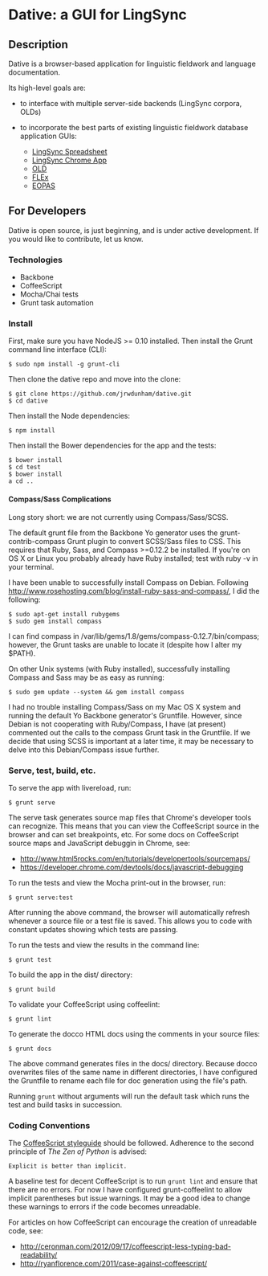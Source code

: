 # Dative: a GUI for LingSync


## Description

Dative is a browser-based application for linguistic fieldwork and language
documentation.

Its high-level goals are:

- to interface with multiple server-side backends (LingSync corpora, OLDs)
- to incorporate the best parts of existing linguistic fieldwork database
  application GUIs:

  - [LingSync Spreadsheet](http://app.lingsync.org/)
  - [LingSync Chrome App](https://chrome.google.com/webstore/detail/lingsync/ocmdknddgpmjngkhcbcofoogkommjfoj)
  - [OLD](http://www.onlinelinguisticdatabase.org)
  - [FLEx](http://fieldworks.sil.org/flex/)
  - [EOPAS](http://www.eopas.org/)


## For Developers

Dative is open source, is just beginning, and is under active development. If
you would like to contribute, let us know.


### Technologies

- Backbone
- CoffeeScript
- Mocha/Chai tests
- Grunt task automation


### Install

First, make sure you have NodeJS >= 0.10 installed. Then install the Grunt
command line interface (CLI):

    $ sudo npm install -g grunt-cli

Then clone the dative repo and move into the clone:

    $ git clone https://github.com/jrwdunham/dative.git
    $ cd dative

Then install the Node dependencies:

    $ npm install

Then install the Bower dependencies for the app and the tests:

    $ bower install
    $ cd test
    $ bower install
    a cd ..


#### Compass/Sass Complications

Long story short: we are not currently using Compass/Sass/SCSS.

The default grunt file from the Backbone Yo generator uses the
grunt-contrib-compass Grunt plugin to convert SCSS/Sass files to CSS. This
requires that Ruby, Sass, and Compass >=0.12.2 be installed. If you're on OS X
or Linux you probably already have Ruby installed; test with ruby -v in your
terminal.

I have been unable to successfully install Compass on Debian. Following
http://www.rosehosting.com/blog/install-ruby-sass-and-compass/, I did the
following:

    $ sudo apt-get install rubygems
    $ sudo gem install compass

I can find compass in /var/lib/gems/1.8/gems/compass-0.12.7/bin/compass; however,
the Grunt tasks are unable to locate it (despite how I alter my $PATH).

On other Unix systems (with Ruby installed), successfully installing Compass
and Sass may be as easy as running:

    $ sudo gem update --system && gem install compass

I had no trouble installing Compass/Sass on my Mac OS X system and running the
default Yo Backbone generator's Gruntfile. However, since Debian is not
cooperating with Ruby/Compass, I have (at present) commented out the calls to
the compass Grunt task in the Gruntfile. If we decide that using SCSS is
important at a later time, it may be necessary to delve into this
Debian/Compass issue further.


### Serve, test, build, etc.

To serve the app with livereload, run:

    $ grunt serve

The serve task generates source map files that Chrome's developer tools can
recognize. This means that you can view the CoffeeScript source in the browser
and can set breakpoints, etc. For some docs on CoffeeScript source maps and
JavaScript debuggin in Chrome, see:

- http://www.html5rocks.com/en/tutorials/developertools/sourcemaps/
- https://developer.chrome.com/devtools/docs/javascript-debugging

To run the tests and view the Mocha print-out in the browser, run:

    $ grunt serve:test

After running the above command, the browser will automatically refresh
whenever a source file or a test file is saved. This allows you to code with
constant updates showing which tests are passing.

To run the tests and view the results in the command line:

    $ grunt test

To build the app in the dist/ directory:

    $ grunt build

To validate your CoffeeScript using coffeelint:

    $ grunt lint

To generate the docco HTML docs using the comments in your source files:

    $ grunt docs

The above command generates files in the docs/ directory. Because docco
overwrites files of the same name in different directories, I have configured
the Gruntfile to rename each file for doc generation using the file's path.

Running `grunt` without arguments will run the default task which runs the test
and build tasks in succession.


### Coding Conventions

The [CoffeeScript styleguide](https://github.com/polarmobile/coffeescript-style-guide)
should be followed. Adherence to the second principle of *The Zen of Python* is
advised:

    Explicit is better than implicit.

A baseline test for decent CoffeeScript is to run `grunt lint` and ensure that
there are no errors. For now I have configured grunt-coffeelint to allow
implicit parentheses but issue warnings. It may be a good idea to change these
warnings to errors if the code becomes unreadable.

For articles on how CoffeeScript can encourage the creation of unreadable
code, see:

- http://ceronman.com/2012/09/17/coffeescript-less-typing-bad-readability/
- http://ryanflorence.com/2011/case-against-coffeescript/




